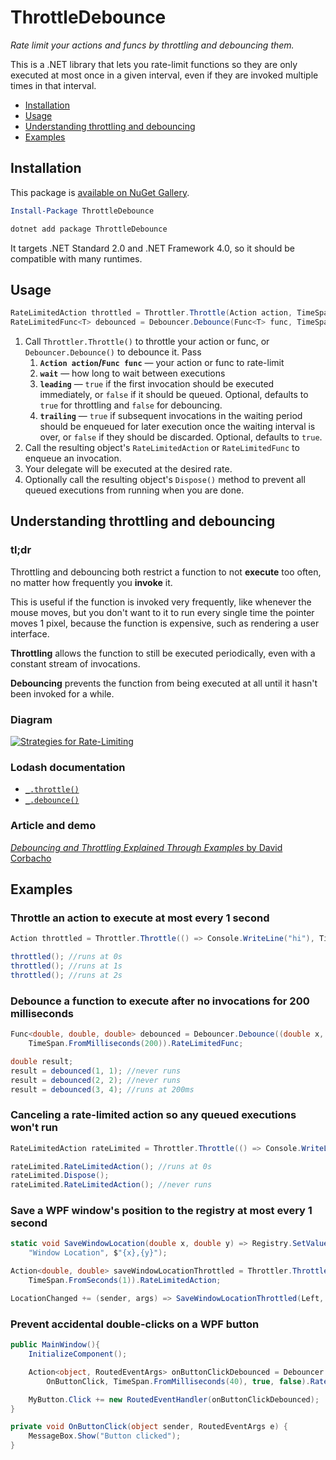 ThrottleDebounce
===

*Rate limit your actions and funcs by throttling and debouncing them.*

This is a .NET library that lets you rate-limit functions so they are only executed at most once in a given interval, even if they are invoked multiple times in that interval.

<!-- MarkdownTOC autolink="true" bracket="round" autoanchor="true" levels="1,2" -->

- [Installation](#installation)
- [Usage](#usage)
- [Understanding throttling and debouncing](#understanding-throttling-and-debouncing)
- [Examples](#examples)

<!-- /MarkdownTOC -->

<a id="installation"></a>
## Installation
This package is [available on NuGet Gallery](https://www.nuget.org/packages/ThrottleDebounce/).
```powershell
Install-Package ThrottleDebounce
```
```powershell
dotnet add package ThrottleDebounce
```

It targets .NET Standard 2.0 and .NET Framework 4.0, so it should be compatible with many runtimes.

<a id="usage"></a>
## Usage

```cs
RateLimitedAction throttled = Throttler.Throttle(Action action, TimeSpan wait, bool leading, bool trailing);
RateLimitedFunc<T> debounced = Debouncer.Debounce(Func<T> func, TimeSpan wait, bool leading, bool trailing);
```

1. Call `Throttler.Throttle()` to throttle your action or func, or `Debouncer.Debounce()` to debounce it. Pass
    1. **`Action action`/`Func func`** — your action or func to rate-limit
    1. **`wait`** — how long to wait between executions
    1. **`leading`** — `true` if the first invocation should be executed immediately, or `false` if it should be queued. Optional, defaults to `true` for throttling and `false` for debouncing.
    1. **`trailing`** — `true` if subsequent invocations in the waiting period should be enqueued for later execution once the waiting interval is over, or `false` if they should be discarded. Optional, defaults to `true`.
1. Call the resulting object's `RateLimitedAction` or `RateLimitedFunc` to enqueue an invocation.
1. Your delegate will be executed at the desired rate.
1. Optionally call the resulting object's `Dispose()` method to prevent all queued executions from running when you are done.

<a id="understanding-throttling-and-debouncing"></a>
## Understanding throttling and debouncing

### tl;dr
Throttling and debouncing both restrict a function to not **execute** too often, no matter how frequently you **invoke** it.

This is useful if the function is invoked very frequently, like whenever the mouse moves, but you don't want to it to run every single time the pointer moves 1 pixel, because the function is expensive, such as rendering a user interface.

**Throttling** allows the function to still be executed periodically, even with a constant stream of invocations.

**Debouncing** prevents the function from being executed at all until it hasn't been invoked for a while.

### Diagram

[![Strategies for Rate-Limiting](https://aldaviva.com/portfolio/artwork/ratelimiting.png)](https://aldaviva.com/portfolio.html#ratelimiting)

### Lodash documentation

- [`_.throttle()`](https://lodash.com/docs/#throttle)
- [`_.debounce()`](https://lodash.com/docs/#debounce)

### Article and demo
[*Debouncing and Throttling Explained Through Examples* by David Corbacho](https://css-tricks.com/debouncing-throttling-explained-examples/)

<a id="examples"></a>
## Examples

### Throttle an action to execute at most every 1 second
```cs
Action throttled = Throttler.Throttle(() => Console.WriteLine("hi"), TimeSpan.FromSeconds(1)).RateLimitedAction;

throttled(); //runs at 0s
throttled(); //runs at 1s
throttled(); //runs at 2s
```

### Debounce a function to execute after no invocations for 200 milliseconds
```cs
Func<double, double, double> debounced = Debouncer.Debounce((double x, double y) => Math.Sqrt(x * x + y * y),
    TimeSpan.FromMilliseconds(200)).RateLimitedFunc;

double result;
result = debounced(1, 1); //never runs
result = debounced(2, 2); //never runs
result = debounced(3, 4); //runs at 200ms
```

### Canceling a rate-limited action so any queued executions won't run
```cs
RateLimitedAction rateLimited = Throttler.Throttle(() => Console.WriteLine("hello"), TimeSpan.FromSeconds(1));

rateLimited.RateLimitedAction(); //runs at 0s
rateLimited.Dispose();
rateLimited.RateLimitedAction(); //never runs
```

### Save a WPF window's position to the registry at most every 1 second
```cs
static void SaveWindowLocation(double x, double y) => Registry.SetValue(@"HKEY_CURRENT_USER\Software\My Program", 
    "Window Location", $"{x},{y}");

Action<double, double> saveWindowLocationThrottled = Throttler.Throttle<double, double>(saveWindowLocation, 
    TimeSpan.FromSeconds(1)).RateLimitedAction;

LocationChanged += (sender, args) => SaveWindowLocationThrottled(Left, Top);
```

### Prevent accidental double-clicks on a WPF button
```cs
public MainWindow(){
    InitializeComponent();

    Action<object, RoutedEventArgs> onButtonClickDebounced = Debouncer.Debounce<object, RoutedEventArgs>(
        OnButtonClick, TimeSpan.FromMilliseconds(40), true, false).RateLimitedAction;

    MyButton.Click += new RoutedEventHandler(onButtonClickDebounced);
}

private void OnButtonClick(object sender, RoutedEventArgs e) {
    MessageBox.Show("Button clicked");
}
```
